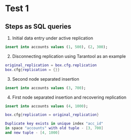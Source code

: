 # Test 1

## Steps as SQL queries

1. Initial data entry under active replication

```sql
insert into accounts values (1, 500), (2, 300);
```

2. Disconnecting replication using Tarantool as an example

```lua
original_replication = box.cfg.replication
box.cfg{replication = {}}
```

3. Second node separated insertion

```sql
insert into accounts values (3, 700);
```

4. First node separated insertion and recovering replication

```sql
insert into accounts values (4, 1000);
```

```lua
box.cfg{replication = original_replication}

Duplicate key exists in unique index "acc_id"
in space "accounts" with old tuple - [3, 700]
and new tuple - [4, 1000]
```